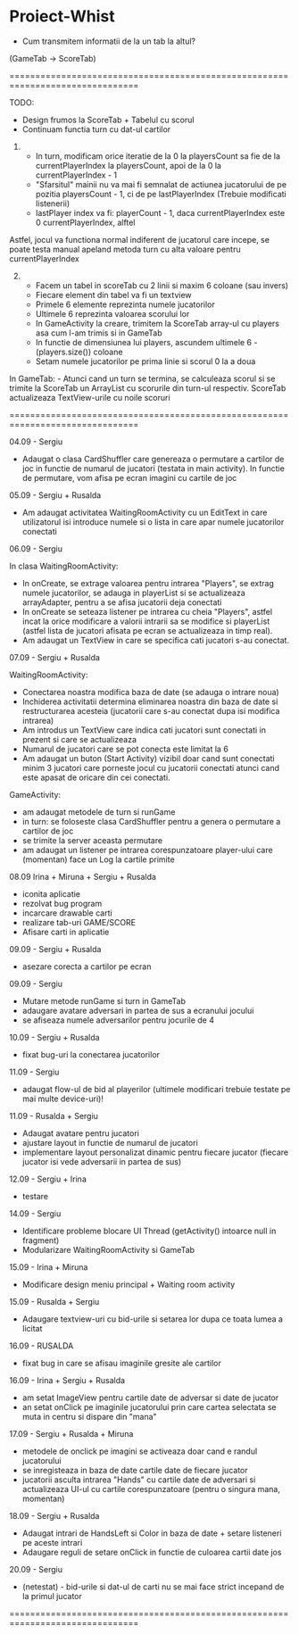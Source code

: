 # Proiect-Whist

- Cum transmitem informatii de la un tab la altul?

(GameTab -> ScoreTab)


===============================================================================

TODO:

- Design frumos la ScoreTab + Tabelul cu scorul
- Continuam functia turn cu dat-ul cartilor



1.
	- In turn, modificam orice iteratie de la 0 la playersCount sa fie de la
currentPlayerIndex la playersCount, apoi de la 0 la currentPlayerIndex - 1
	- "Sfarsitul" mainii nu va mai fi semnalat de actiunea jucatorului de pe
pozitia playersCount - 1, ci de pe lastPlayerIndex
(Trebuie modificati listenerii)
	- lastPlayer index va fi:
					playerCount - 1, daca currentPlayerIndex este 0
					currentPlayerIndex, alftel

Astfel, jocul va functiona normal indiferent de jucatorul care incepe, se poate
testa manual apeland metoda turn cu alta valoare pentru currentPlayerIndex

2. 
	- Facem un tabel in scoreTab cu 2 linii si maxim 6 coloane (sau invers)
	- Fiecare element din tabel va fi un textview
	- Primele 6 elemente reprezinta numele jucatorilor
	- Ultimele 6 reprezinta valoarea scorului lor
	- In GameActivity la creare, trimitem la ScoreTab array-ul cu players asa
cum l-am trimis si in GameTab
	- In functie de dimensiunea lui players, ascundem ultimele 6 - (players.size())
coloane
	- Setam numele jucatorilor pe prima linie si scorul 0 la a doua

In GameTab:
	- Atunci cand un turn se termina, se calculeaza scorul si se trimite la
ScoreTab un ArrayList cu scorurile din turn-ul respectiv. ScoreTab actualizeaza
TextView-urile cu noile scoruri



===============================================================================

04.09 - Sergiu

- Adaugat o clasa CardShuffler care genereaza o permutare a cartilor de joc
in functie de numarul de jucatori (testata in main activity). In functie de
permutare, vom afisa pe ecran imagini cu cartile de joc


05.09 - Sergiu + Rusalda

- Am adaugat activitatea WaitingRoomActivity cu un EditText in care 
utilizatorul isi introduce numele si o lista in care apar numele jucatorilor
conectati


06.09 - Sergiu

In clasa WaitingRoomActivity:

- In onCreate, se extrage valoarea pentru intrarea "Players", se extrag numele
    jucatorilor, se adauga in playerList si se actualizeaza arrayAdapter, pentru a 
    se afisa jucatorii deja conectati
- In onCreate se seteaza listener pe intrarea cu cheia "Players", astfel incat
la orice modificare a valorii intrarii sa se modifice si playerList 
(astfel lista de jucatori afisata pe ecran se actualizeaza in timp real).
- Am adaugat un TextView in care se specifica cati jucatori s-au conectat.



07.09 - Sergiu + Rusalda

WaitingRoomActivity:

- Conectarea noastra modifica baza de date (se adauga o intrare noua)
- Inchiderea activitatii determina eliminarea noastra din baza de date si
restructurarea acesteia (jucatorii care s-au conectat dupa isi modifica intrarea)
- Am introdus un TextView care indica cati jucatori sunt conectati in prezent si
care se actualizeaza
- Numarul de jucatori care se pot conecta este limitat la 6
- Am adaugat un buton (Start Activity) vizibil doar cand sunt conectati minim 3
jucatori care porneste jocul cu jucatorii conectati atunci cand este apasat de
oricare din cei conectati.

GameActivity:

- am adaugat metodele de turn si runGame
- in turn: se foloseste clasa CardShuffler pentru a genera o permutare a
cartilor de joc
- se trimite la server aceasta permutare
- am adaugat un listener pe intrarea corespunzatoare player-ului care (momentan)
face un Log la cartile primite


08.09 Irina + Miruna + Sergiu  + Rusalda 
- iconita aplicatie
- rezolvat bug program
- incarcare drawable carti
- realizare tab-uri GAME/SCORE
- Afisare carti in aplicatie

09.09 - Sergiu + Rusalda
- asezare corecta a cartilor pe ecran

09.09 - Sergiu
- Mutare metode runGame si turn in GameTab
- adaugare avatare adversari in partea de sus a ecranului jocului
- se afiseaza numele adversarilor pentru jocurile de 4

10.09 - Sergiu + Rusalda
- fixat bug-uri la conectarea jucatorilor

11.09 - Sergiu
- adaugat flow-ul de bid al playerilor 
(ultimele modificari trebuie testate pe mai multe device-uri)!

11.09 - Rusalda + Sergiu
- Adaugat avatare pentru jucatori
- ajustare layout in functie de numarul de jucatori
- implementare layout personalizat dinamic pentru fiecare jucator (fiecare jucator
isi vede adversarii in partea de sus)

12.09 - Sergiu + Irina
- testare

14.09 - Sergiu
- Identificare probleme blocare UI Thread (getActivity() intoarce null in fragment)
- Modularizare WaitingRoomActivity si GameTab

15.09 - Irina + Miruna
- Modificare design meniu principal + Waiting room activity

15.09 - Rusalda + Sergiu
- Adaugare textview-uri cu bid-urile si setarea lor dupa ce toata lumea a licitat

16.09 - RUSALDA 
- fixat bug in care se afisau imaginile gresite ale cartilor

16.09 - Irina + Sergiu + Rusalda
- am setat ImageView pentru cartile date de adversar si date de jucator
- an setat onClick pe imaginile jucatorului prin care cartea selectata se
muta in centru si dispare din "mana"

17.09 - Sergiu + Rusalda + Miruna
- metodele de onclick pe imagini se activeaza doar cand e randul jucatorului
- se inregisteaza in baza de date cartile date de fiecare jucator
- jucatorii asculta intrarea "Hands" cu cartile date de adversari si 
actualizeaza UI-ul cu cartile corespunzatoare (pentru o singura mana,
 momentan)

18.09 - Sergiu + Rusalda
- Adaugat intrari de HandsLeft si Color in baza de date + setare listeneri pe
aceste intrari
- Adaugare reguli de setare onClick in functie de culoarea cartii date jos

20.09 - Sergiu
- (netestat) - bid-urile si dat-ul de carti nu se mai face strict incepand
de la primul jucator


===============================================================================


